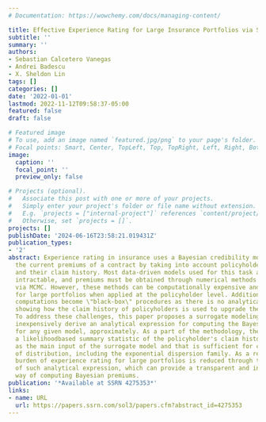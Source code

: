 ```yaml
---
# Documentation: https://wowchemy.com/docs/managing-content/

title: Effective Experience Rating for Large Insurance Portfolios via Surrogate Modeling
subtitle: ''
summary: ''
authors:
- Sebastian Calcetero Vanegas
- Andrei Badescu
- X. Sheldon Lin
tags: []
categories: []
date: '2022-01-01'
lastmod: 2022-11-12T09:58:37-05:00
featured: false
draft: false

# Featured image
# To use, add an image named `featured.jpg/png` to your page's folder.
# Focal points: Smart, Center, TopLeft, Top, TopRight, Left, Right, BottomLeft, Bottom, BottomRight.
image:
  caption: ''
  focal_point: ''
  preview_only: false

# Projects (optional).
#   Associate this post with one or more of your projects.
#   Simply enter your project's folder or file name without extension.
#   E.g. `projects = ["internal-project"]` references `content/project/deep-learning/index.md`.
#   Otherwise, set `projects = []`.
projects: []
publishDate: '2024-06-16T23:58:21.019431Z'
publication_types:
- '2'
abstract: Experience rating in insurance uses a Bayesian credibility model to upgrade
  the current premiums of a contract by taking into account policyholders' attributes
  and their claim history. Most data-driven models used for this task are mathematically
  intractable, and premiums must be obtained through numerical methods such as simulation
  via MCMC. However, these methods can be computationally expensive and even prohibitive
  for large portfolios when applied at the policyholder level. Additionally, these
  computations become \"black-box\" procedures as there is no analytical expression
  showing how the claim history of policyholders is used to upgrade their premiums.
  To address these challenges, this paper proposes a surrogate modeling approach to
  inexpensively derive an analytical expression for computing the Bayesian premiums
  for any given model, approximately. As a part of the methodology, the paper introduces
  a likelihoodbased summary statistic of the policyholder's claim history that serves
  as the main input of the surrogate model and that is sufficient for certain families
  of distribution, including the exponential dispersion family. As a result, the computational
  burden of experience rating for large portfolios is reduced through the direct evaluation
  of such analytical expression, which can provide a transparent and interpretable
  way of computing Bayesian premiums.
publication: '*Available at SSRN 4275353*'
links:
- name: URL
  url: https://papers.ssrn.com/sol3/papers.cfm?abstract_id=4275353
---
```

